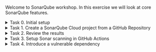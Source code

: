 Welcome to SonarQube workshop. In this exercise we will look at core SonarQube features.

<details>
  <summary>Task 0. Initial setup</summary>
Use this repository template to create a new repository. If the Action gods were merciful today, the automation has already invited you to SonarQube Workshop organisation, created a repository from the template and used your GutHub username for repository name.

If you haven't done so yet, please log into SonarQube Cloud from https://sonarcloud.io/login. Please make sure to use GitHub for authentication. 

![GitHub Login](workshop_images/github_login.jpg)

While it's possible to log in with other DevOps platforms, we will be using GitHub in this exercise. Your SonarQube Cloud account will be created if this is the first time you are logging into the platform. Once your account is created, the admin will add you to the SonarQube Workshop organisation.
</details>

<details>
  <summary>Task 1. Create a SonarQube Cloud project from a GitHub Repository</summary>

To create a new project in SonarQube Cloud from your GitHub repository, follow these steps:
  1. Log in to [SonarQube Cloud](https://sonarcloud.io/login) using your GitHub account.
  2. Click on **"+ Analyze new project"** 
  ![Create project](workshop_images/create_project.jpg)
  
  3. Make sure to select **SonarQube Workshop** in organisation list. In the list of repositories, find and select the repository that was created for you. Make sure the repository name includes your GitHub username (e.g., `sq-workshop-yourusername`). Click on **Set Up** button.
  ![Select the repository](workshop_images/select_reporitory.jpg)
  
  4. In the **Set up project for Clean as You Code** screen, select **Number of days** and accept the default 30 days period. Click on **Create project** button.
  ![New code](workshop_images/clean_as_you_code.jpg)
  
  5. SonarQube will start the analysis of the project which will take a few minutes
  ![Initial analysis](workshop_images/initial_analysis.jpg)
  
  6. When the initial analysis is completed, you should be able to see all issues found by SonarQube (make sure to select `Main branch` on the left):
  ![Initial analysis result](workshop_images/initial_analysis_result.jpg)
  </details>

<details>
  <summary>Task 2. Review the results</summary>
  
  1. Go to `Issues` tab. Here you can see all the issues that were detected in your code. Feel free to filter by various parameters. 

  2. Go to `Security Hotspots` tab. A security hotspot highlights a security-sensitive piece of code that the developer needs to review. SonarQube Cloud helps you find security hotspots in your code when running analyses. You can read more about Security Hotspots on https://docs.sonarsource.com/sonarqube-cloud/digging-deeper/security-hotspots
  
  3. Go to `Inventory` -> `Dependencies`. This is where Sonar reports on what [third party libraries](https://docs.sonarsource.com/sonarqube-cloud/advanced-security/viewing-dependencies) were imported into your application. But wait.... why there are 0 dependnencies? If you look at `package.json` file in your repositories - there are definitely a few packages that were declared! 

  The reason for this is how the scanning is configured. With GitHub it is possible to have your code [scanned automatically](https://docs.sonarsource.com/sonarqube-cloud/advanced-setup/automatic-analysis). In order to scan for vulnerable packages we need to implement scanning in our pipelines.
</details>

<details>
  <summary>Task 3. Setup Sonar scanning in GitHub Actions</summary>
  
  1. Go to `Administration` -> `Analisys Method`. 
  
  ![Analysis Method](workshop_images/analysis_method.jpg)

  As you can see, the automated analysis is enabled by default. We will need to turn that off and set up the analysis with GitHub Actions. Disable the automatic analysis and click on `With GitHub Actions`:
  
  ![Setup analysis](workshop_images/setup_analysis.jpg)

  Follow these steps to setup the scanning in GitHub Actions:
  
  2. Create `SONAR_TOKEN` secret in your test repository in GitHub:

  ![Create new secret](workshop_images/new_repository_secret.jpg)

  ![Create SONAR_TOKEN](workshop_images/sonar_token.jpg)

  3. Create a new workflow in `.github/workflows` directory in your test repository in GitHub. Click on `JS/TS & Web` to get the code for the workflow:

  ![Workflow details](workshop_images/workflow_details.jpg)

  ![Add new file](workshop_images/create_new_file.jpg)

  ![Create the workflow](workshop_images/create_workflow.jpg)

  ![Commit the workflow](workshop_images/commit_workflow.jpg)

  4. Create `sonar-project.properties` file in root directory in your test repository in GitHub:

  ![sonar-project.properties file](workshop_images/sonar_project_properties.jpg)

  Creation of `sonar-project.properties` will trigger the workflow which you will be able to monitor in Actions tab:

  ![Actions](workshop_images/actions.jpg)

  ![Sonar workflow run](workshop_images/sonar_workflow_run.jpg)

  5. Once the workflow has finished, you should be able to see the list of dependencies in `Inventory` -> `Dependencies` and list of vulnerable dependencies in `Dependency Risks` tab:

  ![Dependencies](workshop_images/dependencies.jpg)

  ![Dependency Risks](workshop_images/dependency_risks.jpg)
  
</details>

<details>
  <summary>Task 4. Introduce a vulnerable dependency</summary>
  
  1. Create a pul request to merge `sanitize-html` into main branch.
  2. Let the scan to run and check whether it passes or fail
  3. TO DO: a better explanation of this step with screenshot
</details>
